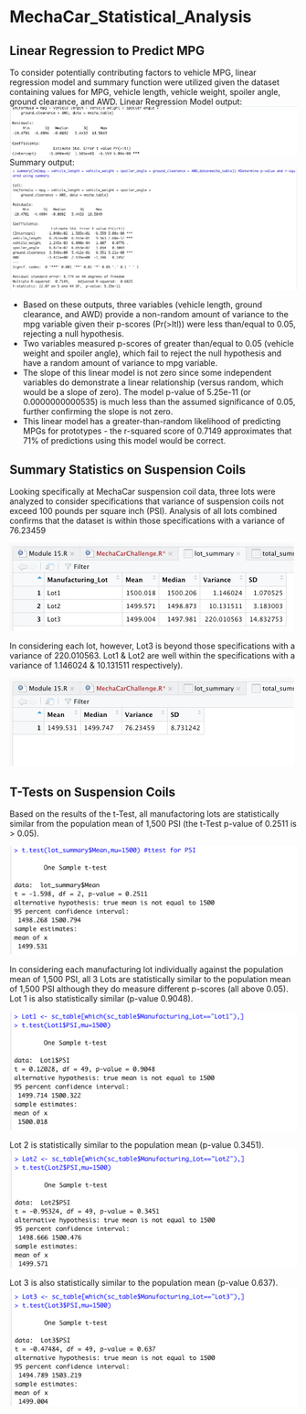 # MechaCar_Statistical_Analysis
## Linear Regression to Predict MPG
To consider potentially contributing factors to vehicle MPG, linear regression model and summary function were utilized given the dataset containing values for MPG, vehicle length, vehicle weight, spoiler angle, ground clearance, and AWD.
Linear Regression Model output:
![LinearRegression.png](LinearRegression.png)
Summary output:
![SummaryLinearRegression.png](SummaryLinearRegression.png)
- Based on these outputs, three variables (vehicle length, ground clearance, and AWD) provide a non-random amount of variance to the mpg variable given their p-scores (Pr(>Itl)) were less than/equal to 0.05, rejecting a null hypothesis. 
- Two variables measured p-scores of greater than/equal to 0.05 (vehicle weight and spoiler angle), which fail to reject the null hypothesis and have a random amount of variance to mpg variable.
- The slope of this linear model is not zero since some independent variables do demonstrate a linear relationship (versus random, which would be a slope of zero). The model p-value of 5.25e-11 (or 0.0000000000535) is much less than the assumed significance of 0.05, further confirming the slope is not zero.
- This linear model has a greater-than-random likelihood of predicting MPGs for prototypes - the r-squared score of 0.7149 approximates that 71% of predictions using this model would be correct.

## Summary Statistics on Suspension Coils
Looking specifically at MechaCar suspension coil data, three lots were analyzed to consider specifications that variance of suspension coils not exceed 100 pounds per square inch (PSI). Analysis of all lots combined confirms that the dataset is within those specifications with a variance of 76.23459

![TotalSummary.png](TotalSummary.png)

In considering each lot, however, Lot3 is beyond those specifications with a variance of 220.010563. Lot1 & Lot2 are well within the specifications with a variance of 1.146024 & 10.131511 respectively).

![LotSummary.png](LotSummary.png)

## T-Tests on Suspension Coils
Based on the results of the t-Test, all manufactoring lots are statistically similar from the population mean of 1,500 PSI (the t-Test p-value of 0.2511 is > 0.05).

![TotalTTest.png](TotalTTest.png)

In considering each manufacturing lot individually against the population mean of 1,500 PSI, all 3 Lots are statistically similar to the population mean of 1,500 PSI although they do measure different p-scores (all above 0.05). 
Lot 1 is also statistically similar (p-value 0.9048).

![Lot1TTest.png](Lot1TTest.png)

Lot 2 is statistically similar to the population mean (p-value 0.3451). 
![Lot2TTest.png](Lot2TTest.png)

Lot 3 is also statistically similar to the population mean (p-value 0.637).
![Lot3TTest.png](Lot3TTest.png)


